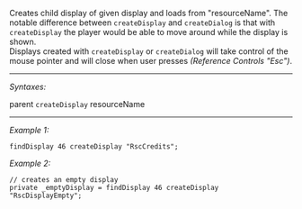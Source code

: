 Creates child display of given display and loads from "resourceName". The notable difference between `createDisplay` and `createDialog` is that with `createDisplay` the player would be able to move around while the display is shown.<br>
Displays created with `createDisplay` or `createDialog` will take control of the mouse pointer and will close when user presses *(Reference Controls "Esc")*.


---
*Syntaxes:*

parent `createDisplay`  resourceName

---
*Example 1:*

```sqf
findDisplay 46 createDisplay "RscCredits";
```

*Example 2:*

```sqf
// creates an empty display
private _emptyDisplay = findDisplay 46 createDisplay "RscDisplayEmpty";
```